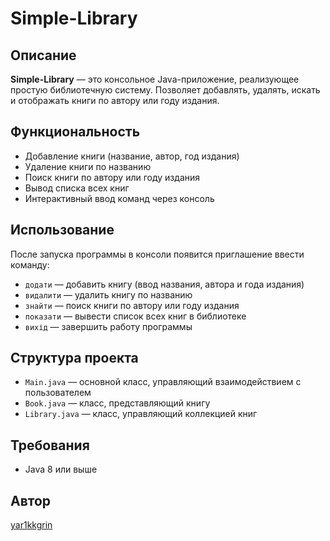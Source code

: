 # Simple-Library

## Описание
**Simple-Library** — это консольное Java-приложение, реализующее простую библиотечную систему. Позволяет добавлять, удалять, искать и отображать книги по автору или году издания.

## Функциональность
- Добавление книги (название, автор, год издания)
- Удаление книги по названию
- Поиск книги по автору или году издания
- Вывод списка всех книг
- Интерактивный ввод команд через консоль


## Использование
После запуска программы в консоли появится приглашение ввести команду:

- `додати` — добавить книгу (ввод названия, автора и года издания)
- `видалити` — удалить книгу по названию
- `знайти` — поиск книги по автору или году издания
- `показати` — вывести список всех книг в библиотеке
- `вихід` — завершить работу программы

## Структура проекта
- `Main.java` — основной класс, управляющий взаимодействием с пользователем
- `Book.java` — класс, представляющий книгу
- `Library.java` — класс, управляющий коллекцией книг

## Требования
- Java 8 или выше

## Автор
[yar1kkgrin](https://github.com/yar1kkgrin)
